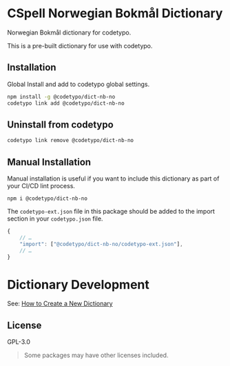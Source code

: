 # CSpell Norwegian Bokmål Dictionary

Norwegian Bokmål dictionary for codetypo.

This is a pre-built dictionary for use with codetypo.

## Installation

Global Install and add to codetypo global settings.

```sh
npm install -g @codetypo/dict-nb-no
codetypo link add @codetypo/dict-nb-no
```

## Uninstall from codetypo

```sh
codetypo link remove @codetypo/dict-nb-no
```

## Manual Installation

Manual installation is useful if you want to include this dictionary as part of your CI/CD lint process.

```
npm i @codetypo/dict-nb-no
```

The `codetypo-ext.json` file in this package should be added to the import section in your `codetypo.json` file.

```javascript
{
    // …
    "import": ["@codetypo/dict-nb-no/codetypo-ext.json"],
    // …
}
```

# Dictionary Development

See: [How to Create a New Dictionary](https://github.com/khulnasofto-dicts#how-to-create-a-new-dictionary)

## License

GPL-3.0

> Some packages may have other licenses included.
